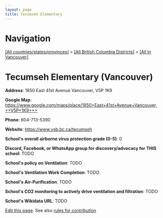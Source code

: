 ```yaml
---
layout: page
title: Tecumseh Elementary
---
```

# Navigation

[[All countries/states/provinces]](../../..) > [[All British Columbia Districts]](../..) > [[All In Vancouver]](..)

# Tecumseh Elementary (Vancouver)

**Address**: 1850 East 41st Avenue Vancouver,  V5P 1K9

**Google Map**: <https://www.google.com/maps/place/1850+East+41st+Avenue+Vancouver,++V5P+1K9+++>

**Phone**: 604-713-5390

**Website**: <https://www.vsb.bc.ca/tecumseh>

**School's overall airborne virus protection grade (0-5)**: 0

**Discord, Facebook, or WhatsApp group for discovery/advocacy for THIS school**: TODO

**School's policy on Ventilation**: TODO

**School's Ventilation Work Completion**: TODO

**School's Air-Purification**: TODO

**School's CO2 monitoring to actively drive ventilation and filtration**: TODO

**School's Wikidata URL**: TODO


[Edit this page](https://github.com/ventilate-schools/BC/edit/main/././Vancouver/Tecumseh_Elementary.md). See also [rules for contribution](../../../contribution-rules/)